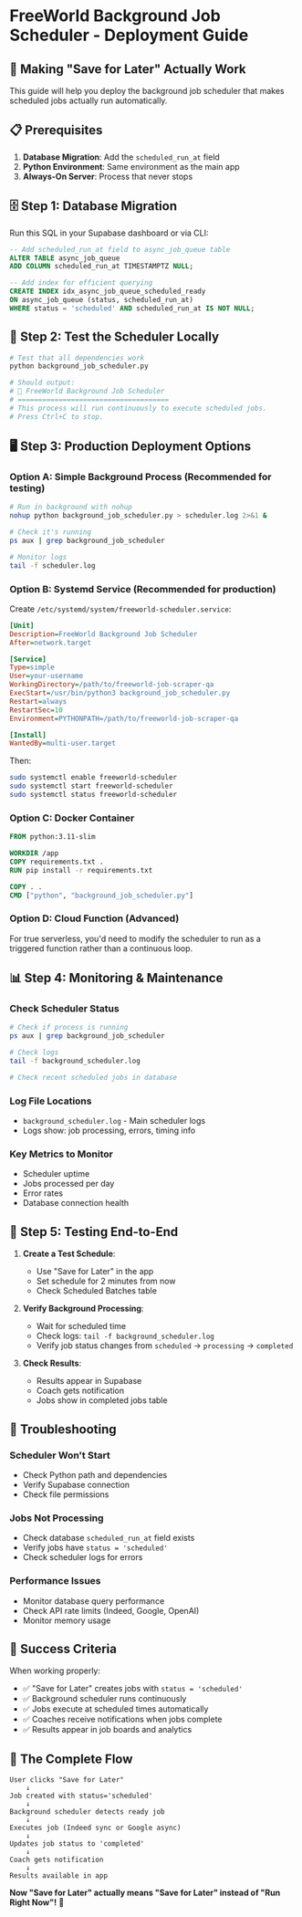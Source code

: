 # FreeWorld Background Job Scheduler - Deployment Guide

## 🚀 **Making "Save for Later" Actually Work**

This guide will help you deploy the background job scheduler that makes scheduled jobs actually run automatically.

## 📋 **Prerequisites**

1. **Database Migration**: Add the `scheduled_run_at` field
2. **Python Environment**: Same environment as the main app
3. **Always-On Server**: Process that never stops

## 🗄️ **Step 1: Database Migration**

Run this SQL in your Supabase dashboard or via CLI:

```sql
-- Add scheduled_run_at field to async_job_queue table
ALTER TABLE async_job_queue
ADD COLUMN scheduled_run_at TIMESTAMPTZ NULL;

-- Add index for efficient querying
CREATE INDEX idx_async_job_queue_scheduled_ready
ON async_job_queue (status, scheduled_run_at)
WHERE status = 'scheduled' AND scheduled_run_at IS NOT NULL;
```

## 🐍 **Step 2: Test the Scheduler Locally**

```bash
# Test that all dependencies work
python background_job_scheduler.py

# Should output:
# 🚀 FreeWorld Background Job Scheduler
# =====================================
# This process will run continuously to execute scheduled jobs.
# Press Ctrl+C to stop.
```

## 🖥️ **Step 3: Production Deployment Options**

### **Option A: Simple Background Process (Recommended for testing)**

```bash
# Run in background with nohup
nohup python background_job_scheduler.py > scheduler.log 2>&1 &

# Check it's running
ps aux | grep background_job_scheduler

# Monitor logs
tail -f scheduler.log
```

### **Option B: Systemd Service (Recommended for production)**

Create `/etc/systemd/system/freeworld-scheduler.service`:

```ini
[Unit]
Description=FreeWorld Background Job Scheduler
After=network.target

[Service]
Type=simple
User=your-username
WorkingDirectory=/path/to/freeworld-job-scraper-qa
ExecStart=/usr/bin/python3 background_job_scheduler.py
Restart=always
RestartSec=10
Environment=PYTHONPATH=/path/to/freeworld-job-scraper-qa

[Install]
WantedBy=multi-user.target
```

Then:
```bash
sudo systemctl enable freeworld-scheduler
sudo systemctl start freeworld-scheduler
sudo systemctl status freeworld-scheduler
```

### **Option C: Docker Container**

```dockerfile
FROM python:3.11-slim

WORKDIR /app
COPY requirements.txt .
RUN pip install -r requirements.txt

COPY . .
CMD ["python", "background_job_scheduler.py"]
```

### **Option D: Cloud Function (Advanced)**

For true serverless, you'd need to modify the scheduler to run as a triggered function rather than a continuous loop.

## 📊 **Step 4: Monitoring & Maintenance**

### **Check Scheduler Status**
```bash
# Check if process is running
ps aux | grep background_job_scheduler

# Check logs
tail -f background_scheduler.log

# Check recent scheduled jobs in database
```

### **Log File Locations**
- `background_scheduler.log` - Main scheduler logs
- Logs show: job processing, errors, timing info

### **Key Metrics to Monitor**
- Scheduler uptime
- Jobs processed per day
- Error rates
- Database connection health

## 🧪 **Step 5: Testing End-to-End**

1. **Create a Test Schedule**:
   - Use "Save for Later" in the app
   - Set schedule for 2 minutes from now
   - Check Scheduled Batches table

2. **Verify Background Processing**:
   - Wait for scheduled time
   - Check logs: `tail -f background_scheduler.log`
   - Verify job status changes from `scheduled` → `processing` → `completed`

3. **Check Results**:
   - Results appear in Supabase
   - Coach gets notification
   - Jobs show in completed jobs table

## 🚨 **Troubleshooting**

### **Scheduler Won't Start**
- Check Python path and dependencies
- Verify Supabase connection
- Check file permissions

### **Jobs Not Processing**
- Check database `scheduled_run_at` field exists
- Verify jobs have `status = 'scheduled'`
- Check scheduler logs for errors

### **Performance Issues**
- Monitor database query performance
- Check API rate limits (Indeed, Google, OpenAI)
- Monitor memory usage

## 🎯 **Success Criteria**

When working properly:
- ✅ "Save for Later" creates jobs with `status = 'scheduled'`
- ✅ Background scheduler runs continuously
- ✅ Jobs execute at scheduled times automatically
- ✅ Coaches receive notifications when jobs complete
- ✅ Results appear in job boards and analytics

## 🔄 **The Complete Flow**

```
User clicks "Save for Later"
    ↓
Job created with status='scheduled'
    ↓
Background scheduler detects ready job
    ↓
Executes job (Indeed sync or Google async)
    ↓
Updates job status to 'completed'
    ↓
Coach gets notification
    ↓
Results available in app
```

**Now "Save for Later" actually means "Save for Later" instead of "Run Right Now"!** 🎉